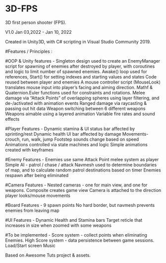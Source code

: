 # 3D-FPS
 3D first person shooter (FPS).

V1.0 Jan 03,2022 - Jan 10, 2022

Created in Unity3D, with C# scripting in Visual Studio Community 2019.

#Features / Principles :

#OOP & Unity features -
Singleton design used to create an EnemyManager script for spawning of enemies after destroyed by player, with coroutines and logic to limit number of spawned enemies.
Awake() loop used for references, Start() for setting indexes and starting values and states
Code reused between player and enemies
A mouse controller script (MouseLook) translates mouse input into player’s facing and aiming direction. Mathf & Quaternion.Euler functions used for constraints and rotations.
Melee damage via “Attack Points” of overlapping spheres using layer filtering, and de-/activated with animation events
Ranged damage via raycasting & passing out hit data
Weapon switching between 6 different weapons
Weapons aimable using a layered animation
Variable fire rates and sound effects

#Player Features - 
Dynamic stamina & UI status bar affected by sprinting/rest
Dynamic health UI bar affected by damage
Movements- crouch, run, walk, jump
Footstep sounds change based on speed
Animations controlled via state machines and logic
Simple animations created with keyframes

#Enemy Features -
Enemies use same Attack Point melee system as player 
Simple AI - patrol / chase / attack
Navmesh used to determine boundaries of map, and to calculate random patrol destinations based on timer
Enemies respawn after being eliminated

#Camera Features - 
Nested cameras - one for main view, and one for weapons. Composite creates game view
Camera is attached to the direction player looks/mouse movements

#Board Features -
9 spawn points
No hard border, but navmesh prevents enemies from leaving map

#UI Features - 
Dynamic Health and Stamina bars
Target reticle that increases in size when zoomed with some weapons

#To be implemented -
Score system - collect points when eliminating Enemies. 
High Score system - data persistence between game sessions.
Load/Start screen
Music 


Based on Awesome Tuts project & assets.

